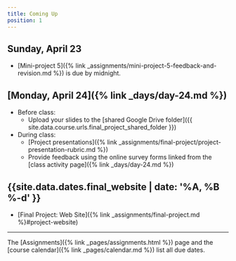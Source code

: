 ```yaml
---
title: Coming Up
position: 1
---
```


## Sunday, April 23

* [Mini-project 5]({% link _assignments/mini-project-5-feedback-and-revision.md %}) is due by midnight.

## [Monday, April 24]({% link _days/day-24.md %})

* Before class:
   * Upload your slides to the [shared Google Drive folder]({{ site.data.course.urls.final_project_shared_folder }})
* During class:
   * [Project presentations]({% link _assignments/final-project/project-presentation-rubric.md %})
   * Provide feedback using the online survey forms linked from the [class activity page]({% link _days/day-24.md %})

## {{site.data.dates.final_website | date: '%A, %B %-d' }}

* [Final Project: Web Site]({% link _assignments/final-project.md %}#project-website)

---

The [Assignments]({% link _pages/assignments.html %}) page and the [course calendar]({% link _pages/calendar.md %}) list all due dates.
